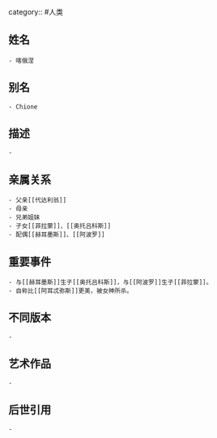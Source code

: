 category:: #人类
## 姓名
	- 喀俄涅
## 别名
	- Chione
## 描述
	-
## 亲属关系
	- 父亲[[代达利翁]]
	- 母亲
	- 兄弟姐妹
	- 子女[[菲拉蒙]]、[[奥托吕科斯]]
	- 配偶[[赫耳墨斯]]、[[阿波罗]]
## 重要事件
	- 与[[赫耳墨斯]]生子[[奥托吕科斯]]，与[[阿波罗]]生子[[菲拉蒙]]。
	- 自称比[[阿耳忒弥斯]]更美，被女神所杀。
## 不同版本
	-
## 艺术作品
	-
## 后世引用
	-
